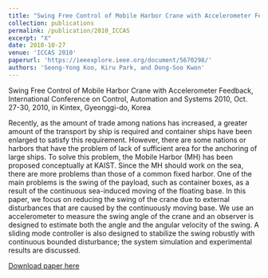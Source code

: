 ```yaml
---
title: "Swing Free Control of Mobile Harbor Crane with Accelerometer Feedback"
collection: publications
permalink: /publication/2010_ICCAS
excerpt: "X"
date: 2010-10-27
venue: 'ICCAS 2010'
paperurl: 'https://ieeexplore.ieee.org/document/5670298/'
authors: 'Seong-Yong Koo, Kiru Park, and Dong-Soo Kwon'
---
```

Swing Free Control of Mobile Harbor Crane with Accelerometer Feedback, International Conference on Control, Automation and Systems 2010, Oct. 27-30, 2010, in Kintex, Gyeonggi-do, Korea

Recently, as the amount of trade among nations has increased, a greater amount of the transport by ship is required and container ships have been enlarged to satisfy this requirement. However, there are some nations or harbors that have the problem of lack of sufficient area for the anchoring of large ships. To solve this problem, the Mobile Harbor (MH) has been proposed conceptually at KAIST. Since the MH should work on the sea, there are more problems than those of a common fixed harbor. One of the main problems is the swing of the payload, such as container boxes, as a result of the continuous sea-induced moving of the floating base. In this paper, we focus on reducing the swing of the crane due to external disturbances that are caused by the continuously moving base. We use an accelerometer to measure the swing angle of the crane and an observer is designed to estimate both the angle and the angular velocity of the swing. A sliding mode controller is also designed to stabilize the swing robustly with continuous bounded disturbance; the system simulation and experimental results are discussed.


[Download paper here](https://ieeexplore.ieee.org/document/5670298/)
